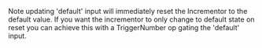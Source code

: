 Note updating 'default' input will immediately reset the Incrementor to the default value.
If you want the incrementor to only change to default state on reset you can achieve this with a TriggerNumber op gating the 'default' input.
